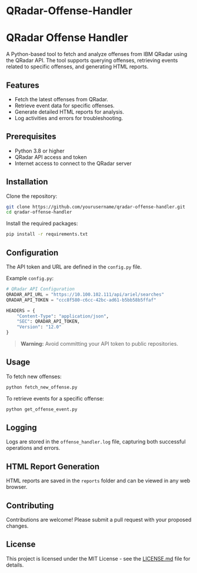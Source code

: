 # QRadar-Offense-Handler

# QRadar Offense Handler

A Python-based tool to fetch and analyze offenses from IBM QRadar using the QRadar API. The tool supports querying offenses, retrieving events related to specific offenses, and generating HTML reports.

## Features
- Fetch the latest offenses from QRadar.
- Retrieve event data for specific offenses.
- Generate detailed HTML reports for analysis.
- Log activities and errors for troubleshooting.

## Prerequisites
- Python 3.8 or higher
- QRadar API access and token
- Internet access to connect to the QRadar server

## Installation
Clone the repository:
```bash
git clone https://github.com/yourusername/qradar-offense-handler.git
cd qradar-offense-handler
```

Install the required packages:
```bash
pip install -r requirements.txt
```

## Configuration
The API token and URL are defined in the `config.py` file.

Example `config.py`:
```python
# QRadar API Configuration
QRADAR_API_URL = "https://10.100.102.111/api/ariel/searches"
QRADAR_API_TOKEN = "ccc8f580-c6cc-42bc-ad61-b5bb58b5ffaf"

HEADERS = {
    "Content-Type": "application/json",
    "SEC": QRADAR_API_TOKEN,
    "Version": "12.0"
}
```

> **Warning:** Avoid committing your API token to public repositories.

## Usage
To fetch new offenses:
```bash
python fetch_new_offense.py
```

To retrieve events for a specific offense:
```bash
python get_offense_event.py
```

## Logging
Logs are stored in the `offense_handler.log` file, capturing both successful operations and errors.

## HTML Report Generation
HTML reports are saved in the `reports` folder and can be viewed in any web browser.

## Contributing
Contributions are welcome! Please submit a pull request with your proposed changes.

## License
This project is licensed under the MIT License - see the [LICENSE.md](LICENSE.md) file for details.

